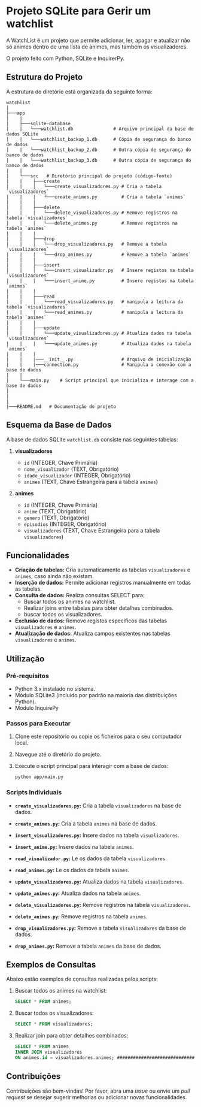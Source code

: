 # Projeto SQLite para Gerir um watchlist

A WatchList é um projeto que permite adicionar, ler, apagar e atualizar  não só animes dentro de uma lista de animes, mas também os visualizadores.

O projeto feito com Python, SQLite e InquirerPy.

## Estrutura do Projeto

A estrutura do diretório está organizada da seguinte forma:
```
watchlist
|
├───app
|    |
|    ├───sqlite-database
|    |   └───watchlist.db               # Arquivo principal da base de dados SQLite
|    |   └───watchlist_backup_1.db      # Cópia de segurança do banco de dados
|    |   └───watchlist_backup_2.db      # Outra cópia de segurança do banco de dados
|    |   └───watchlist_backup_3.db      # Outra cópia de segurança do banco de dados
|    |
|    └───src   # Diretório principal do projeto (código-fonte)
|    |    ├───create
|    |    │   └───create_visualizadores.py # Cria a tabela `visualizadores`
|    |    |   └───create_animes.py         # Cria a tabela `animes`
|    |    |
|    |    ├───delete
|    |    |   └───delete_visualizadores.py # Remove registros na tabela `visualizadores`
|    |    |   └───delete_animes.py         # Remove registros na tabela `animes`
|    |    |
|    |    ├───drop
|    |    │   └───drop_visualizadores.py   # Remove a tabela `visualizadores`
|    |    |   └───drop_animes.py           # Remove a tabela `animes`
|    |    |
|    |    ├───insert
|    |    │   └───insert_visualizador.py   # Insere registos na tabela `visualizadores`
|    |    |   └───insert_anime.py          # Insere registos na tabela `animes`
|    |    |
|    |    ├───read
|    |    │   └───read_visualizadores.py   # manipula a leitura da tabela `visualizadores`
|    |    |   └───read_animes.py           # manipula a leitura da tabela `animes`
|    |    |
|    |    ├───update
|    |    |   └───update_visualizadores.py # Atualiza dados na tabela `visualizadores`
|    |    |   └───update_animes.py         # Atualiza dados na tabela `animes`
|    |    |
|    |    |───__init__.py                  # Arquivo de inicialização
|    |    |───connection.py                # Manipula a conexão com a base de dados
|    |
|    └───main.py    # Script principal que inicializa e interage com a base de dados
|
|
|
|───README.md   # Documentação do projeto
```

## Esquema da Base de Dados

A base de dados SQLite `watchlist.db` consiste nas seguintes tabelas:

1. **visualizadores**
   - `id` (INTEGER, Chave Primária)
   - `nome_visualizador` (TEXT, Obrigatório)
   - `idade_visualizador` (INTEGER, Obrigatório)
   - `animes` (TEXT, Chave Estrangeira para a tabela `animes`)

2. **animes**
   - `id` (INTEGER, Chave Primária)
   - `anime` (TEXT, Obrigatório)
   - `genero` (TEXT, Obrigatório)
   - `episodios` (INTEGER, Obrigatório)
   - `visualizadores` (TEXT, Chave Estrangeira para a tabela `visualizadores`)

## Funcionalidades

- **Criação de tabelas:** Cria automaticamente as tabelas `visualizadores` e `animes`, caso ainda não existam.
- **Inserção de dados:** Permite adicionar registros manualmente em todas as tabelas.
- **Consulta de dados:** Realiza consultas SELECT para:
  - Buscar todos os animes na watchlist.
  - Realizar joins entre tabelas para obter detalhes combinados.
  - buscar todos os visualizadores.
- **Exclusão de dados:** Remove registos específicos das tabelas `visualizadores` e `animes`.
- **Atualização de dados:** Atualiza campos existentes nas tabelas `visualizadores` e `animes`.

## Utilização

### Pré-requisitos

- Python 3.x instalado no sistema.
- Módulo SQLite3 (incluído por padrão na maioria das distribuições Python).
- Modulo InquirePy

### Passos para Executar

1. Clone este repositório ou copie os ficheiros para o seu computador local.
2. Navegue até o diretório do projeto.
3. Execute o script principal para interagir com a base de dados:

   ```bash
   python app/main.py
   ```

### Scripts Individuais

- **`create_visualizadores.py`:** Cria a tabela `visualizadores` na base de dados.
- **`create_animes.py`:** Cria a tabela `animes` na base de dados.

- **`insert_visualizadores.py`:** Insere dados na tabela `visualizadores`.
- **`insert_anime.py`:** Insere dados na tabela `animes`.

- **`read_visualizador.py`:** Le os dados da tabela `visualizadores`.
- **`read_animes.py`:** Le os dados da tabela `animes`.

- **`update_visualizadores.py`:** Atualiza dados na tabela `visualizadores`.
- **`update_animes.py`:** Atualiza dados na tabela `animes`.

- **`delete_visualizadores.py`:** Remove registros na tabela `visualizadores`.
- **`delete_animes.py`:** Remove registros na tabela `animes`.

- **`drop_visualizadores.py`:** Remove a tabela `visualizadores` da base de dados.
- **`drop_animes.py`:** Remove a tabela `animes` da base de dados.

## Exemplos de Consultas

Abaixo estão exemplos de consultas realizadas pelos scripts:

1. Buscar todos os animes na watchlist:
   ```sql
   SELECT * FROM animes;
   ```

2. Buscar todos os visualizadores:
   ```sql
   SELECT * FROM visualizadores;
   ```

3. Realizar join para obter detalhes combinados:
   ```sql
   SELECT * FROM animes
   INNER JOIN visualizadores
   ON animes.id = visualizadores.animes; ####################################################
   ```

## Contribuições

Contribuições são bem-vindas! Por favor, abra uma *issue* ou envie um *pull request* se desejar sugerir melhorias ou adicionar novas funcionalidades.

